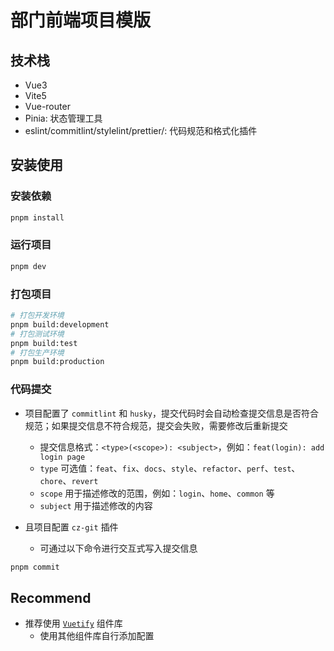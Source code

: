 # 部门前端项目模版

## 技术栈

* Vue3
* Vite5
* Vue-router
* Pinia: 状态管理工具
* eslint/commitlint/stylelint/prettier/: 代码规范和格式化插件

## 安装使用

### 安装依赖

```bash
pnpm install
```

### 运行项目

```bash
pnpm dev
```

### 打包项目

```bash
# 打包开发环境
pnpm build:development 
# 打包测试环境
pnpm build:test 
# 打包生产环境
pnpm build:production 
```

### 代码提交

* 项目配置了 `commitlint` 和 `husky`，提交代码时会自动检查提交信息是否符合规范；如果提交信息不符合规范，提交会失败，需要修改后重新提交
  * 提交信息格式：`<type>(<scope>): <subject>`，例如：`feat(login): add login page`
  * `type` 可选值：`feat`、`fix`、`docs`、`style`、`refactor`、`perf`、`test`、`chore`、`revert`
  * `scope` 用于描述修改的范围，例如：`login`、`home`、`common` 等
  * `subject` 用于描述修改的内容

* 且项目配置 `cz-git` 插件
  * 可通过以下命令进行交互式写入提交信息  

```bash
pnpm commit
```

## Recommend

* 推荐使用 [`Vuetify`](https://vuetifyjs.com/zh-Hans/) 组件库
  * 使用其他组件库自行添加配置
